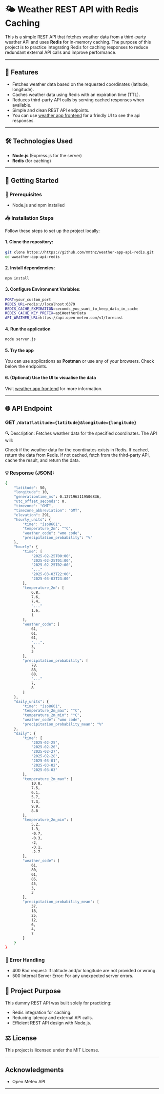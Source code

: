 # 🌤️ Weather REST API with Redis Caching

This is a simple REST API that fetches weather data from a third-party weather API and uses **Redis** for in-memory caching. The purpose of this project is to practice integrating Redis for caching responses to reduce redundant external API calls and improve performance.

---

## 🚀 Features

- Fetches weather data based on the requested coordinates (latitude, longitude).
- Caches weather data using Redis with an expiration time (TTL).
- Reduces third-party API calls by serving cached responses when available.
- Simple and clean REST API endpoints.
- You can use [weather app frontend](https://github.com/mmtnz/weather-app-frontend) for a frindly UI to see the api responses.

---

## 🛠️ Technologies Used

- **Node.js** (Express.js for the server)
- **Redis** (for caching)

---

## 🚀 Getting Started

### 🔧 Prerequisites
- Node.js and npm installed

### 📥 Installation Steps
Follow these steps to set up the project locally:

#### 1. **Clone the repository:**
```bash
git clone https://https://github.com/mmtnz/weather-app-api-redis.git
cd wweather-app-api-redis
```

#### 2. **Install dependencies:**
```bash
npm install
```

#### 3. **Configure Environment Variables:**
```bash
PORT=your_custom_port
REDIS_URL=redis://localhost:6379
REDIS_CACHE_EXPIRATION=seconds_you_want_to_keep_data_in_cache
REDIS_CACHE_KEY_PREFIX=apiWeatherData
API_WEATHER_URL=https://api.open-meteo.com/v1/forecast
```

#### 4️. **Run the application**
```bash
node server.js
```

#### 5. **Try the app**
You can use applications as **Postman** or use any of your browsers. Check below the endpoints.

#### 6. **(Optional) Use the UI to visualise the data**

Visit [weather app frontend](https://github.com/mmtnz/weather-app-frontend) for more information.

---

## 🌐 API Endpoint
### GET `/data?latitude={latitude}&longitude={longitude}`
🔍 Description:
Fetches weather data for the specified coordinates. The API will:

Check if the weather data for the coordinates exists in Redis.
If cached, return the data from Redis.
If not cached, fetch from the third-party API, cache the result, and return the data.

### 💡 Response (JSON):
```bash
{
    "latitude": 50,
    "longitude": 10,
    "generationtime_ms": 0.1271963119506836,
    "utc_offset_seconds": 0,
    "timezone": "GMT",
    "timezone_abbreviation": "GMT",
    "elevation": 291,
    "hourly_units": {
        "time": "iso8601",
        "temperature_2m": "°C",
        "weather_code": "wmo code",
        "precipitation_probability": "%"
    },
    "hourly": {
        "time": [
            "2025-02-25T00:00",
            "2025-02-25T01:00",
            "2025-02-25T02:00",
            "..."
            "2025-03-03T22:00",
            "2025-03-03T23:00"
        ],
        "temperature_2m": [
            6.8,
            7.6,
            7.4,
            "..."
            1.6,
            1
        ],
        "weather_code": [
            61,
            61,
            61,
            "...",
            3,
            3
        ],
        "precipitation_probability": [
            78,
            88,
            88,
            "..."
            7,
            8
        ]
    },
    "daily_units": {
        "time": "iso8601",
        "temperature_2m_max": "°C",
        "temperature_2m_min": "°C",
        "weather_code": "wmo code",
        "precipitation_probability_mean": "%"
    },
    "daily": {
        "time": [
            "2025-02-25",
            "2025-02-26",
            "2025-02-27",
            "2025-02-28",
            "2025-03-01",
            "2025-03-02",
            "2025-03-03"
        ],
        "temperature_2m_max": [
            10.8,
            7.5,
            6.1,
            5.7,
            7.3,
            9.9,
            8.8
        ],
        "temperature_2m_min": [
            5.2,
            1.3,
            -0.7,
            -0.3,
            -2,
            -0.1,
            -2.7
        ],
        "weather_code": [
            61,
            80,
            61,
            85,
            45,
            3,
            3
        ],
        "precipitation_probability_mean": [
            37,
            18,
            25,
            12,
            6,
            4,
            7
        ]
    }
}
```

### 🐛 Error Handling
- 400 Bad request: If latitude and/or longitude are not provided or wrong.
- 500 Internal Server Error: For any unexpected server errors.

## 🎯 Project Purpose
This dummy REST API was built solely for practicing:

- Redis integration for caching.
- Reducing latency and external API calls.
- Efficient REST API design with Node.js.

## ⚖️ License
This project is licensed under the MIT License.

---

## Acknowledgments

- Open Meteo API

---